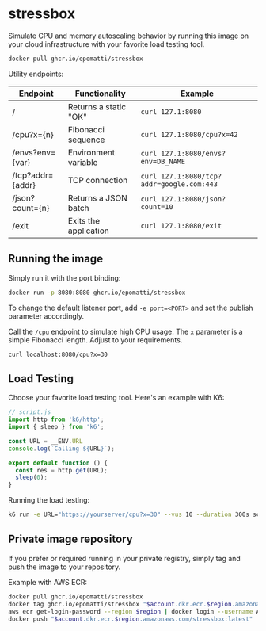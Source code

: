 # stressbox

Simulate CPU and memory autoscaling behavior by running this image on your cloud infrastructure with your favorite load testing tool.

```sh
docker pull ghcr.io/epomatti/stressbox
```

Utility endpoints:

| Endpoint | Functionality | Example |
|----------|-------------|---------|
| /        | Returns a static "OK" | `curl 127.1:8080` |
| /cpu?x={n} | Fibonacci sequence | `curl 127.1:8080/cpu?x=42` |
| /envs?env={var} | Environment variable | `curl 127.1:8080/envs?env=DB_NAME` |
| /tcp?addr={addr} | TCP connection | `curl 127.1:8080/tcp?addr=google.com:443` |
| /json?count={n} | Returns a JSON batch | `curl 127.1:8080/json?count=10` |
| /exit | Exits the application | `curl 127.1:8080/exit` |


## Running the image

Simply run it with the port binding:

```sh
docker run -p 8080:8080 ghcr.io/epomatti/stressbox
```

To change the default listener port, add `-e port=<PORT>` and set the publish parameter accordingly.

Call the `/cpu` endpoint to simulate high CPU usage. The `x` parameter is a simple Fibonacci length. Adjust to your requirements.

```
curl localhost:8080/cpu?x=30
```

## Load Testing

Choose your favorite load testing tool. Here's an example with K6:

```js
// script.js
import http from 'k6/http';
import { sleep } from 'k6';

const URL = __ENV.URL
console.log(`Calling ${URL}`);

export default function () {
  const res = http.get(URL);
  sleep(0);
}
```

Running the load testing:

```sh
k6 run -e URL="https://yourserver/cpu?x=30" --vus 10 --duration 300s script.js
```

## Private image repository

If you prefer or required running in your private registry, simply tag and push the image to your repository.

Example with AWS ECR:

```sh
docker pull ghcr.io/epomatti/stressbox
docker tag ghcr.io/epomatti/stressbox "$account.dkr.ecr.$region.amazonaws.com/stressbox:latest"
aws ecr get-login-password --region $region | docker login --username AWS --password-stdin "$account.dkr.ecr.$region.amazonaws.com"
docker push "$account.dkr.ecr.$region.amazonaws.com/stressbox:latest"
```